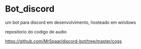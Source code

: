# Bot_discord
um bot para discord em desenvolvimento, hosteado em windows

repositorio do codigo de audio

https://github.com/MrSpaar/discord-bot/tree/master/cogs
